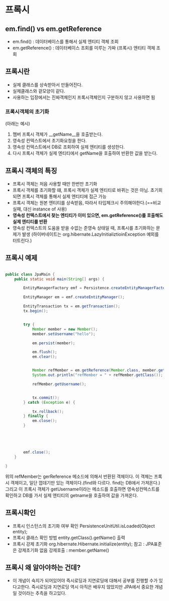 # 프록시

## em.find() vs em.getReference

- em.find() : 데이터베이스를 통해서 실제 엔티티 객체 조회
- em.getReference() : 데이터베이스 조회를 미루는 가짜 (프록시) 엔티티 객체 조회


## 프록시란
- 실제 클래스를 상속받아서 만들어진다.
- 실제클래스와 겉모양이 같다.
- 사용하는 입장에서는 진짜객체인지 프록시객체인지 구분하지 않고 사용하면 됨

### 프록시객체의 초기화
(아래는 예시)
1. 멤버 프록시 객체가 __getName__을 호출받는다.
2. 영속성 컨텍스트에서 초기화요청을 한다.
3. 영속성 컨텍스트에서 DB로 조회하여 실제 엔티티를 생성한다.
4. 다시 프록시 객체가 실제 엔티티에서 getName을 호출하여 반환한 값을 받는다. 

## 프록시 객체의 특징
- 프록시 객체는 처음 사용할 때만 한번만 초기화
- 프록시 객체를 초기화할 떄, 프록시 객체가 실제 엔티티로 바뀌는 것은 아님. 초기회되면 프록시 객체를 통해서 실제 엔티티에 접근 가능
- 프록시 객체는 원본 엔티티를 상속받음, 따라서 타입체크시 주의해야한다.(==비교실패, 대신 instance of 사용)
- __영속성 컨텍스트에서 찾는 엔티티가 이미 있으면, em.getReference()를 호출해도 실제 엔티티를 반환__
- 영속성 컨텍스트의 도움을 받을 수없는 준영속 상태일 때, 프록시를 초기화하는 문제가 발생
 (하이버네이트는 org.hibernate.LazyInitializtioinException 예외를 터트린다.)

## 프록시 예제
```java

public class JpaMain {
    public static void main(String[] args) {

        EntityManagerFactory emf = Persistence.createEntityManagerFactory("hello");

        EntityManager em = emf.createEntityManager();

        EntityTransaction tx = em.getTransaction();
        tx.begin();


        try {
            Member member = new Member();
            member.setUsername("hello");

            em.persist(member);

            em.flush();
            em.clear();


            Member refMember = em.getReference(Member.class, member.getId());
            System.out.println("refMember = " + refMember.getClass());

            refMember.getUsername();


            tx.commit();
        } catch (Exception e) {

            tx.rollback();
        } finally {
            em.close();
        }





        emf.close();
    }

}

```


위의 refMember는 gerReference 메소드에 의해서 반환된 객체이다.
이 객체는 프록시 객체이고, 일단 껍데기만 있는 객체이다.(find와 다르다. find는 DB에서 가져온다.)
그리고 이 프록시 객체가 getUsername이라는 메소드를 호출하면 영속성컨텍스트를 확인하고 DB를 가서 실제 엔티티의 getname을 호출하여 값을 가져온다.


## 프록시확인
- 프록시 인스턴스의 초기화 여부 확인
 PersistenceUnitUtil.isLoaded(Object entity);
- 프록시 클래스 확인 방법
 entity.getClass().getName() 출력
- 프록시 강제 초기화
 org.hibernate.Hibernate.initialize(entity);
 참고 : JPA표준은 강제초기화 없음
 강제호출 : member.getName()


## 프록시 왜 알아야하는 건데?
- 이 개념이 숙지가 되어있어야 즉시로딩과 지연로딩에 대해서 공부를 진행할 수가 있다고한다.
즉시로딩과 지연로딩 역시 아직은 배우지 않았지만 JPA에서 중요한 개념일 것이라는 추측을 하고있다.